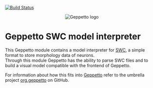 [![Build Status](https://travis-ci.org/openworm/org.geppetto.model.swc.png?branch=master)](https://travis-ci.org/openworm/org.geppetto.model.swc)

<p align="center">
  <img src="https://raw.github.com/openworm/org.geppetto.frontend/master/src/main/webapp/images/geppetto-logo@2x.png" alt="Geppetto logo"/>
</p>

# Geppetto SWC model interpreter

This Geppetto module contains a model interpreter for [SWC](http://research.mssm.edu/cnic/swc.html), a simple format to store morphology data of neurons.  
Through this module Geppetto has the ability to parse SWC files and to build a visual model compatible with the frontend of Geppetto.

For information about how this fits into [Geppetto](http://www.geppetto.org/) refer to the umbrella project [org.geppetto](https://github.com/openworm/org.geppetto) on GitHub.

